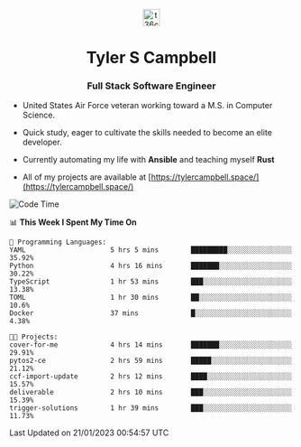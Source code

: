 <p align="center">
<a href="https://www.linkedin.com/in/t36campbell" target="blank"><img align="center" src="https://ik.imagekit.io/t36campbell/Portfolio/linkedin.png.original_m8bbGgPh6.png" alt="t36campbell" height="30" width="30" /></a>
</p>
<h1 align="center">Tyler S Campbell</h1>
<h3 align="center">Full Stack Software Engineer</h3>

* United States Air Force veteran working toward a M.S. in Computer Science.

* Quick study, eager to cultivate the skills needed to become an elite developer.

* Currently automating my life with **Ansible** and teaching myself **Rust**

* All of my projects are available at [https://tylercampbell.space/](https://tylercampbell.space/)

<!--START_SECTION:waka-->
![Code Time](http://img.shields.io/badge/Code%20Time-2%2C112%20hrs%2021%20mins-blue)

📊 **This Week I Spent My Time On** 

```text
💬 Programming Languages: 
YAML                     5 hrs 5 mins        █████████░░░░░░░░░░░░░░░░   35.92% 
Python                   4 hrs 16 mins       ███████░░░░░░░░░░░░░░░░░░   30.22% 
TypeScript               1 hr 53 mins        ███░░░░░░░░░░░░░░░░░░░░░░   13.38% 
TOML                     1 hr 30 mins        ██░░░░░░░░░░░░░░░░░░░░░░░   10.6% 
Docker                   37 mins             █░░░░░░░░░░░░░░░░░░░░░░░░   4.38%

🐱‍💻 Projects: 
cover-for-me             4 hrs 14 mins       ███████░░░░░░░░░░░░░░░░░░   29.91% 
pytos2-ce                2 hrs 59 mins       █████░░░░░░░░░░░░░░░░░░░░   21.12% 
ccf-import-update        2 hrs 12 mins       ████░░░░░░░░░░░░░░░░░░░░░   15.57% 
deliverable              2 hrs 10 mins       ███░░░░░░░░░░░░░░░░░░░░░░   15.39% 
trigger-solutions        1 hr 39 mins        ███░░░░░░░░░░░░░░░░░░░░░░   11.73%

```


 Last Updated on 21/01/2023 00:54:57 UTC
<!--END_SECTION:waka-->
